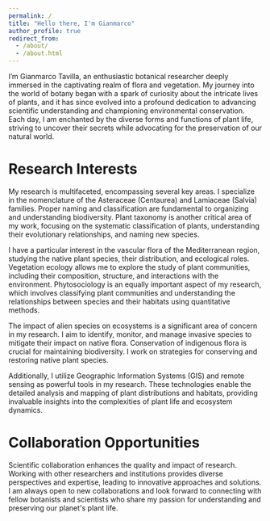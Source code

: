```yaml
---
permalink: /
title: "Hello there, I'm Gianmarco"
author_profile: true
redirect_from: 
  - /about/
  - /about.html
---
```


I’m Gianmarco Tavilla, an enthusiastic botanical researcher deeply immersed in the captivating realm of flora and vegetation. My journey into the world of botany began with a spark of curiosity about the intricate lives of plants, and it has since evolved into a profound dedication to advancing scientific understanding and championing environmental conservation. Each day, I am enchanted by the diverse forms and functions of plant life, striving to uncover their secrets while advocating for the preservation of our natural world.

Research Interests
======
My research is multifaceted, encompassing several key areas. I specialize in the nomenclature of the Asteraceae (Centaurea) and Lamiaceae (Salvia) families. Proper naming and classification are fundamental to organizing and understanding biodiversity. Plant taxonomy is another critical area of my work, focusing on the systematic classification of plants, understanding their evolutionary relationships, and naming new species.

I have a particular interest in the vascular flora of the Mediterranean region, studying the native plant species, their distribution, and ecological roles. Vegetation ecology allows me to explore the study of plant communities, including their composition, structure, and interactions with the environment. Phytosociology is an equally important aspect of my research, which involves classifying plant communities and understanding the relationships between species and their habitats using quantitative methods.

The impact of alien species on ecosystems is a significant area of concern in my research. I aim to identify, monitor, and manage invasive species to mitigate their impact on native flora. Conservation of indigenous flora is crucial for maintaining biodiversity. I work on strategies for conserving and restoring native plant species.

Additionally, I utilize Geographic Information Systems (GIS) and remote sensing as powerful tools in my research. These technologies enable the detailed analysis and mapping of plant distributions and habitats, providing invaluable insights into the complexities of plant life and ecosystem dynamics.

Collaboration Opportunities
======
Scientific collaboration enhances the quality and impact of research. Working with other researchers and institutions provides diverse perspectives and expertise, leading to innovative approaches and solutions. I am always open to new collaborations and look forward to connecting with fellow botanists and scientists who share my passion for understanding and preserving our planet's plant life.
